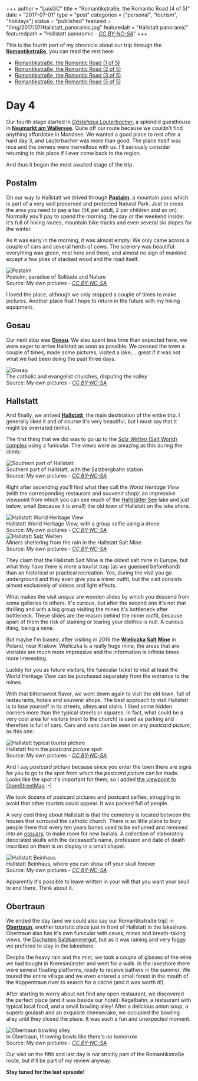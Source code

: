 +++
author = "LuisGC"
title = "Romantikstraße, the Romantic Road (4 of 5)"
date = "2017-07-01"
type = "post"
categories = ["personal", "tourism", "holidays"]
status = "published"
featured = "/img/2017/07/Hallstatt_panoramic.jpg"
featuredalt = "Hallstatt panoramic"
featuredpath = "Hallstatt panoramic - <a href='http://creativecommons.org/licenses/by-nc-sa/3.0/'><i>CC BY-NC-SA</i></a>"
+++


This is the fourth part of my chronicle about our trip through the [**Romantikstraße**](http://www.romantikstrasse.at/es/), you can read the rest here:

* [Romantikstraße, the Romantic Road (1 of 5)](/blog/2017/05/romantikstrasse-the-romantic-road_1/)
* [Romantikstraße, the Romantic Road (2 of 5)](/blog/2017/06/romantikstrasse-the-romantic-road_2/)
* [Romantikstraße, the Romantic Road (3 of 5)](/blog/2017/06/romantikstrasse-the-romantic-road_3/)
* [Romantikstraße, the Romantic Road (5 of 5)](/blog/2017/07/romantikstrasse-the-romantic-road_5/)

# Day 4

Our fourth stage started in [_Gästehaus Lauterbacher_](http://www.lauterbacher.at/), a splendid guesthouse in [**Neumarkt am Wallersee**](https://en.wikipedia.org/wiki/Neumarkt_am_Wallersee). Quite off our route because we couldn't find anything affordable in Mondsee. We wanted a good place to rest after a hard day 3, and Lauterbacher was more than good. The place itself was nice and the owners were marvellous with us. I'll seriously consider returning to this place if I ever come back to the region.

And thus it began the most awaited stage of the trip.

## Postalm

On our way to Hallstatt we drived through [**Postalm**](https://www.postalm.at/), a mountain pass which is part of a very well preserved and protected Natural Park. Just to cross the area you need to pay a tax (5€ per adult, 2 per children and so on). Normally you'll pay to spend the morning, the day or the weekend inside: it's full of hiking routes, mountain bike tracks and even several ski slopes for the winter.

As it was early in the morning, it was almost empty. We only came across a couple of cars and several herds of cows. The scenery was beautiful: everything was green, mist here and there, and almost no sign of mankind except a few piles of stacked wood and the road itself.

<div class="image">
  <img src="/img/2017/07/Postalm.jpg" alt="Postalm">
  <div class="caption">Postalm, paradise of Solitude and Nature<br />Source: My own pictures - <a href="http://creativecommons.org/licenses/by-sa/3.0/"><i>CC BY-NC-SA</i></a></div>
</div>

I loved the place, although we only stopped a couple of times to make pictures. Another place that I hope to return in the future with my hiking equipment.

## Gosau

Our next stop was [**Gosau**](https://en.wikipedia.org/wiki/Gosau). We also spent less time than expected here, we were eager to arrive Hallstatt as soon as possible. We crossed the town a couple of times, made some pictures, visited a lake,... great if it was not what we had been doing the past three days.

<div class="image">
  <img src="/img/2017/07/Gosau.jpg" alt="Gosau">
  <div class="caption">The catholic and evangelist churches, disputing the valley<br />Source: My own pictures - <a href="http://creativecommons.org/licenses/by-sa/3.0/"><i>CC BY-NC-SA</i></a></div>
</div>

## Hallstatt

And finally, we arrived [**Hallstatt**](https://en.wikipedia.org/wiki/Hallstatt), the main destination of the entire trip. I generally liked it and of course it's very beautiful, but I must say that it might be overrated (imho).

The first thing that we did was to go up to the [_Salz Welten_ (Salt World) complex](https://www.salzwelten.at/en/home/) using a funicular. The views were as amazing as this during the climb:

<div class="image">
  <img src="/img/2017/07/Hallstatt_Salzbergbahn.jpg" alt="Southern part of Hallstatt">
  <div class="caption">Southern part of Hallstatt, with the Salzbergbahn station<br />Source: My own pictures - <a href="http://creativecommons.org/licenses/by-sa/3.0/"><i>CC BY-NC-SA</i></a></div>
</div>

Right after ascending you'll find what they call the <i>World Heritage View</i> (with the corresponding restaurant and souvenir shop): an impressive viewpoint from which you can see much of the [Hallstätter See](https://en.wikipedia.org/wiki/Hallst%C3%A4tter_See) lake and just below, small (because it is small) the old town of Hallstatt on the lake shore.

<div class="image">
  <img src="/img/2017/07/Hallstatt_World_Heritage_View.jpg" alt="Hallstatt World Heritage View">
  <div class="caption">Hallstatt World Heritage View, with a group selfie using a drone<br />Source: My own pictures - <a href="http://creativecommons.org/licenses/by-sa/3.0/"><i>CC BY-NC-SA</i></a></div>
</div>

<div class="image lateral">
  <img src="/img/2017/07/Hallstatt_Salz_Welten.jpg" alt="Hallstatt Salz Welten">
  <div class="caption"><i>Miners</i> sheltering from the rain in the Hallstatt Salt Mine <br />Source: My own pictures - <a href="http://creativecommons.org/licenses/by-sa/3.0/"><i>CC BY-NC-SA</i></a></div>
</div>

They claim that the Hallstatt Salt Mine is the oldest salt mine in Europe, but what they have there is more a tourist trap (as we guessed beforehand) than an historical or practical recreation. Yes, during the visit you go underground and they even give you a miner outfit, but the visit consists almost exclusively of videos and light effects.

What makes the visit _unique_ are wooden slides by which you descend from some galleries to others. It's curious, but after the second one it's not that thrilling and with a big group visiting the mines it's bottleneck after bottleneck. These slides are the reason behind the miner outfit, because apart of them the risk of staining or tearing your clothes is null. A curious thing, being a mine.

But maybe I'm biased, after visiting in 2016 the [**Wieliczka Salt Mine**](https://en.wikipedia.org/wiki/Wieliczka_Salt_Mine) in Poland, near Krakow. Wieliczka is a really huge mine, the areas that are visitable are much more impressive and the information is infinite times more interesting.

Luckily for you as future visitors, the funicular ticket to visit at least the World Heritage View can be purchased separately from the entrance to the mines.

With that bittersweet flavor, we went down again to visit the old town, full of restaurants, hotels and souvenir shops. The best approach to visit Hallstatt is to lose yourself in its streets, alleys and stairs. I liked some hidden corners more than the typical streets or squares. In fact, what could be a very cool area for visitors (next to the church) is used as parking and therefore is full of cars. Cars and vans can be seen on any <i>postcard picture</i>, as this one:

<div class="image">
  <img src="/img/2017/07/Hallstatt_tourist_picture.jpg" alt="Hallstatt typical tourist picture">
  <div class="caption">Hallstatt from the <i>postcard picture</i> spot<br />Source: My own pictures - <a href="http://creativecommons.org/licenses/by-sa/3.0/"><i>CC BY-NC-SA</i></a></div>
</div>

And I say <i>postcard picture</i> because since you enter the town there are signs for you to go to the spot from which the <i>postcard picture</i> can be made. Looks like the spot it's important for them, so I added [the viewpoint to OpenStreetMap](http://www.openstreetmap.org/node/4844412062) :-)

We took dozens of postcard pictures and postcard selfies, struggling to avoid that other tourists could appear. It was packed full of people.

A very cool thing about Hallstatt is that the cemetery is located between the houses that surround the catholic church. There is so little place to bury people there that every ten years bones used to be exhumed and removed into an [ossuary](https://en.wikipedia.org/wiki/Ossuary), to make room for new burials. A collection of elaborately decorated skulls with the deceased's name, profession and date of death inscribed on them is on display in a small chapel.

<div class="image">
  <img src="/img/2017/07/Hallstatt_Beinhaus.jpg" alt="Hallstatt Beinhaus">
  <div class="caption">Hallstatt Beinhaus, where you can show off your skull forever<br />Source: My own pictures - <a href="http://creativecommons.org/licenses/by-sa/3.0/"><i>CC BY-NC-SA</i></a></div>
</div>

Apparently it's possible to leave written in your will that you want your skull to end there. Think about it.

## Obertraun

We ended the day (and we could also say our Romantikstraße trip) in [**Obertraun**](https://en.wikipedia.org/wiki/Obertraun), another touristic place just in front of Hallstatt in the lakeshore. Obertraun also has it's own funicular with caves, mines and breath-taking views, the [Dachstein Salzkammergut](http://www.dachstein-salzkammergut.com/en/dachstein/dachstein/), but as it was raining and very foggy we prefered to stay in the lakeshore.

Despite the heavy rain and the mist, we took a couple of glasses of the wine we had bought in Kremsmünster and went for a walk. In the lakeshore there were several floating platforms, ready to receive bathers in the summer. We toured the entire village and we even entered a small forest in the mouth of the Koppentraun river to search for a caché (and it was worth it!).

After starting to worry about not find any open restaurant, we discovered the perfect place (and it was beside our hotel): Kegelbahn, a restaurant with typical local food, and a small bowling alley! After a delicious onion soup, a superb goulash and an exquisite cheesecake, we occupied the bowling alley until they closed the place. It was such a fun and unexpected moment.

<div class="image">
  <img src="/img/2017/07/Obertraun_bowling_alley.jpg" alt="Obertraun bowling alley">
  <div class="caption">In Obertraun, throwing bowls like there's no tomorrow<br />Source: My own pictures - <a href="http://creativecommons.org/licenses/by-sa/3.0/"><i>CC BY-NC-SA</i></a></div>
</div>

Our visit on the fifth and last day is not strictly part of the Romantikstraße route, but it'll be part of my review anyway.

**Stay tuned for the last episode!**
